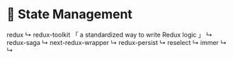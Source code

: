# 💾 State Management

redux
↳ redux-toolkit 「 a standardized way to write Redux logic 」
↳ redux-saga
↳ next-redux-wrapper
↳ redux-persist
↳ reselect
↳ immer
↳
↳
